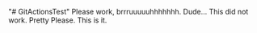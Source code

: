 "# GitActionsTest" 
Please work, brrruuuuuhhhhhhh. Dude... This did not work. Pretty Please. This is it.

